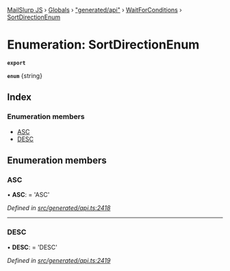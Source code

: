 [MailSlurp JS](../README.md) › [Globals](../globals.md) › ["generated/api"](../modules/_generated_api_.md) › [WaitForConditions](../modules/_generated_api_.waitforconditions.md) › [SortDirectionEnum](_generated_api_.waitforconditions.sortdirectionenum.md)

# Enumeration: SortDirectionEnum

**`export`** 

**`enum`** {string}

## Index

### Enumeration members

* [ASC](_generated_api_.waitforconditions.sortdirectionenum.md#asc)
* [DESC](_generated_api_.waitforconditions.sortdirectionenum.md#desc)

## Enumeration members

###  ASC

• **ASC**: =  <any>'ASC'

*Defined in [src/generated/api.ts:2418](https://github.com/mailslurp/mailslurp-client-ts-js/blob/26ccbd6/src/generated/api.ts#L2418)*

___

###  DESC

• **DESC**: =  <any>'DESC'

*Defined in [src/generated/api.ts:2419](https://github.com/mailslurp/mailslurp-client-ts-js/blob/26ccbd6/src/generated/api.ts#L2419)*
